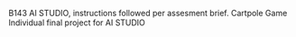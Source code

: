 B143 AI STUDIO, instructions followed per assesment brief.
Cartpole Game
Individual final project for AI STUDIO

